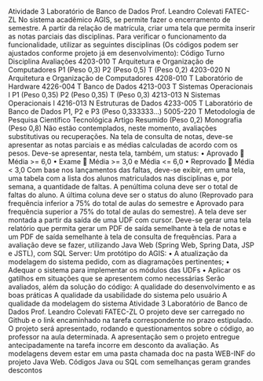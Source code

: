 Atividade 3 Laboratório de Banco de Dados
Prof. Leandro Colevati FATEC-ZL
No sistema acadêmico AGIS, se permite fazer o encerramento de semestre.
A partir da relação de matrícula, criar uma tela que permita inserir as notas parciais das 
disciplinas. Para verificar o funcionamento da funcionalidade, utilizar as seguintes disciplinas
(Os códigos podem ser ajustados conforme projeto já em desenvolvimento):
Código Turno Disciplina Avaliações
4203-010 T Arquitetura e Organização de Computadores P1 (Peso 0,3)
P2 (Peso 0,5)
T (Peso 0,2)
4203-020 N Arquitetura e Organização de Computadores
4208-010 T Laboratório de Hardware
4226-004 T Banco de Dados
4213-003 T Sistemas Operacionais I P1 (Peso 0,35)
P2 (Peso 0,35)
T (Peso 0,3)
4213-013 N Sistemas Operacionais I
4216-013 N Estruturas de Dados
4233-005 T Laboratório de Banco de Dados P1, P2 e P3
(Peso 0,333333...)
5005-220 T Metodologia de Pesquisa Científico Tecnológica
Artigo Resumido
(Peso 0,2)
Monografia
(Peso 0,8)
Não estão contemplados, neste momento, avaliações substitutivas ou recuperações.
Na tela de consulta de notas, deve-se apresentar as notas parciais e as médias calculadas 
de acordo com os pesos.
Deve-se apresentar, nesta tela, também, um status:
• Aprovado  Média >= 6,0
• Exame  Média >= 3,0 e Média <= 6,0
• Reprovado  Média < 3,0
Com base nos lançamentos das faltas, deve-se exibir, em uma tela, uma tabela com a lista 
dos alunos matriculados nas disciplinas e, por semana, a quantidade de faltas. A 
penúltima coluna deve ser o total de faltas do aluno. A última coluna deve ser o status do 
aluno (Reprovado para frequência inferior a 75% do total de aulas do semestre e Aprovado 
para frequência superior a 75% do total de aulas do semestre). A tela deve ser montada a 
partir da saída de uma UDF com cursor.
Deve-se gerar uma tela relatório que permita gerar um PDF de saída semelhante à tela de 
notas e um PDF de saída semelhante à tela de consulta de frequências.
Para a avaliação deve se fazer, utilizando Java Web (Spring Web, Spring Data, JSP e JSTL), 
com SQL Server:
Um protótipo do AGIS:
• A atualização da modelagem do sistema pedido, com as diagramações 
pertinentes;
• Adequar o sistema para implementar os módulos das UDFs
• Aplicar os gatilhos em situações que se apresentem como necessárias
Serão avaliados, além da solução do código:
A qualidade do desenvolvimento e as boas práticas
A qualidade da usabilidade do sistema pelo usuário
A qualidade da modelagem do sistema
Atividade 3 Laboratório de Banco de Dados
Prof. Leandro Colevati FATEC-ZL
O projeto deve ser carregado no Github e o link encaminhado na tarefa correspondente no 
prazo estipulado.
O projeto será apresentado, rodando e questionamentos sobre o código, ao professor na 
aula determinada. A apresentação sem o projeto entregue antecipadamente na tarefa 
incorre em desconto da avaliação.
As modelagens devem estar em uma pasta chamada doc na pasta WEB-INF do projeto Java 
Web.
Códigos Java ou SQL com semelhanças geram grandes descontos
